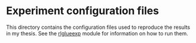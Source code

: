 # Experiment configuration files
This directory contains the configuration files used to
reproduce the results in my thesis. See the
[rlglueexp](../predictive_rl/rlglueexp/README.md) module
for information on how to run them.
